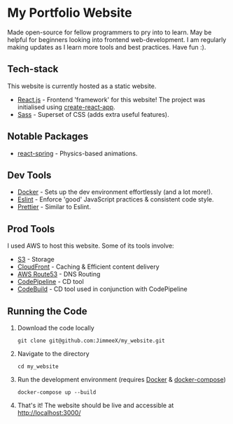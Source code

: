 # My Portfolio Website

Made open-source for fellow programmers to pry into to learn. May be helpful for beginners looking into frontend web-development. I am regularly making updates as I learn more tools and best practices. Have fun :).

## Tech-stack

This website is currently hosted as a static website.

- [React.js](https://reactjs.org/) - Frontend 'framework' for this website! The project was initialised using [create-react-app](https://github.com/facebook/create-react-app).
- [Sass](https://sass-lang.com/) - Superset of CSS (adds extra useful features).

## Notable Packages

- [react-spring](https://www.react-spring.io/) - Physics-based animations.

## Dev Tools

- [Docker](https://www.docker.com/) - Sets up the dev environment effortlessly (and a lot more!).
- [Eslint](https://eslint.org/) - Enforce 'good' JavaScript practices & consistent code style.
- [Prettier](https://prettier.io/) - Similar to Eslint.

## Prod Tools

I used AWS to host this website. Some of its tools involve:

- [S3](https://aws.amazon.com/s3/) - Storage
- [CloudFront](https://aws.amazon.com/cloudfront/) - Caching & Efficient content delivery
- [AWS Route53](https://aws.amazon.com/route53/) - DNS Routing
- [CodePipeline](https://aws.amazon.com/codepipeline/) - CD tool
- [CodeBuild](https://aws.amazon.com/codebuild/) - CD tool used in conjunction with CodePipeline

## Running the Code

1. Download the code locally

   ```git clone git@github.com:JimmeeX/my_website.git```

2. Navigate to the directory

    ```cd my_website```

3. Run the development environment (requires [Docker](https://www.docker.com/) & [docker-compose](https://docs.docker.com/compose/))

    ```docker-compose up --build```

4. That's it! The website should be live and accessible at [http://localhost:3000/](http://localhost:3000/)
